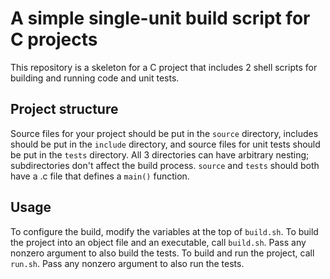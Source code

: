 # A simple single-unit build script for C projects
This repository is a skeleton for a C project that includes 2 shell scripts for building and running code and unit tests.

## Project structure
Source files for your project should be put in the `source` directory, includes should be put in the `include` directory, and source files for unit tests should be put in the `tests` directory. All 3 directories can have arbitrary nesting; subdirectories don't affect the build process. `source` and `tests` should both have a .c file that defines a `main()` function.

## Usage
To configure the build, modify the variables at the top of `build.sh`. To build the project into an object file and an executable, call `build.sh`. Pass any nonzero argument to also build the tests. To build and run the project, call `run.sh`. Pass any nonzero argument to also run the tests.
